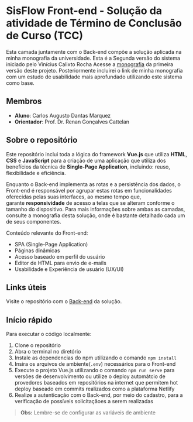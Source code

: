 # SisFlow Front-end - Solução da atividade de Término de Conclusão de Curso (TCC)

Esta camada juntamente com o Back-end compõe a solução aplicada na minha monografia da universidade. Esta é a Segunda versão do sistema iniciado pelo Vinícius Calixto Rocha Acesse a [monografia](https://repositorio.ufu.br/bitstream/123456789/39771/2/AplicacaoWebAuxiliar.pdf) da primeira versão deste projeto. Posteriormente incluirei o link de minha monografia com um estudo de usabilidade mais aprofundado utilizando este sistema como base.


## **Membros**

- **Aluno**: Carlos Augusto Dantas Marquez
- **Orientador**: Prof. Dr. Renan Gonçalves Cattelan

## **Sobre o repositório**

Este repositório inclui toda a lógica do framework **Vue.js** que utiliza **HTML**, **CSS** e **JavaScript** para a criação de uma aplicação que utiliza dos benefícios da técnica de **Single-Page Application**, incluindo: reuso, flexibilidade e eficiência.

Enquanto o Back-end implementa as rotas e a persistência dos dados, o Front-end é responsável por agrupar estas rotas em funcionalidades oferecidas pelas suas interfaces, ao mesmo tempo que, garante **responsividade** de acesso a telas que se alteram conforme o tamanho do dispositivo. Para mais informações sobre ambas as camadas, consulte a monografia desta solução, onde é bastante detalhado cada um de seus componentes.

Conteúdo relevante do Front-end:
  * SPA (Single-Page Application)
  * Páginas dinâmicas
  * Acesso baseado em perfil do usuário
  * Editor de HTML para envio de e-mails
  * Usabilidade e Experiência de usuário (UX/UI)
 
## **Links úteis** ##


Visite o repositório com o [Back-end](https://github.com/carlosadnsm/sisflow-backend) da solução.

## **Início rápido**

Para executar o código localmente:

1. Clone o repositório
2. Abra o terminal no diretório
3. Instale as dependencias do npm utilizando o comando `npm install`
4. Insira os arquivos de ambiente(`.env`) necessários para o Front-end
5. Execute o projeto Vue.js utilizando o comando `npm run serve` para versões de desenvolvimento ou utilize o deploy automátcio de provedores baseados em repositórios na internet que permitem hot deploy baseado em commits realizados como a plataforma Netlify
6. Realize a autenticação com o Back-end, por meio do cadastro, para a verificação de possíveis solicitaçãoes a serem realizadas

>**Obs:** Lembre-se de configurar as variáveis de ambiente
